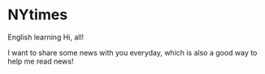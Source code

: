 # NYtimes
English learning
Hi, all!

I want to share some news with you everyday, which is also a good way to help me read news!
